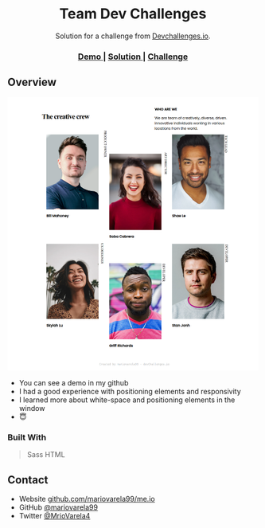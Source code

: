 <h1 align="center">Team Dev Challenges</h1>

<div align="center">
   Solution for a challenge from  <a href="http://devchallenges.io" target="_blank">Devchallenges.io</a>.
</div>

<div align="center">
  <h3>
    <a href="https://https://mariovarela99.github.io/TeamPage_Challenge/">
      Demo
    </a>
    <span> | </span>
    <a href="https://https://mariovarela99.github.io/TeamPage_Challenge/">
      Solution
    </a>
    <span> | </span>
    <a href="https://devchallenges.io/challenges/hhmesazsqgKXrTkYkt0U">
      Challenge
    </a>
  </h3>
</div>

## Overview

![screenshot](./assets/result/result.png)

- You can see a demo in my github
- I had a good experience with positioning elements and responsivity
- I learned more about white-space and positioning elements in the window
- 😇

### Built With

> Sass
> HTML

## Contact

- Website [github.com/mariovarela99/me.io](https://github.com/mariovarela/me.io)
- GitHub [@mariovarela99](https://mariovarela99)
- Twitter [@MrioVarela4](https://MrioVarela4)
